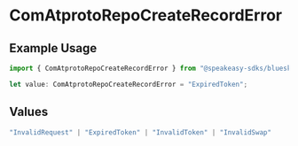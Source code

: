 # ComAtprotoRepoCreateRecordError

## Example Usage

```typescript
import { ComAtprotoRepoCreateRecordError } from "@speakeasy-sdks/bluesky/models/errors";

let value: ComAtprotoRepoCreateRecordError = "ExpiredToken";
```

## Values

```typescript
"InvalidRequest" | "ExpiredToken" | "InvalidToken" | "InvalidSwap"
```